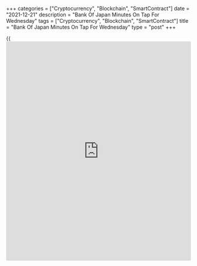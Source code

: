 +++
categories = ["Cryptocurrency", "Blockchain", "SmartContract"]
date = "2021-12-21"
description = "Bank Of Japan Minutes On Tap For Wednesday"
tags = ["Cryptocurrency", "Blockchain", "SmartContract"]
title = "Bank Of Japan Minutes On Tap For Wednesday"
type = "post"
+++

{{<iframe id="large-banner" src="https://www.bounty.group/#slide=23.0" width="100%" height="600" scrolling="no" style="border: 0px solid rgb(216, 221, 230); border-radius: 3px;">}}

The Bank of Japan will on Wednesday release the minutes from its
monetary [policy](https://www.fintechee.com/policy/) meeting on October 27 and 28, highlighting a modest day
for Asia-Pacific economic activity.

At the meeting, the BoJ maintained its monetary stimulus and downgraded
its growth outlook for the current fiscal year as supply-side
constraints dampened production and exports amid weak consumption.

The board voted 8-1, to hold the interest rate at -0.1 percent on
current accounts that financial institutions maintain at the central
bank. The bank will continue to purchase a necessary amount of Japanese
government bonds without setting an upper limit so that 10-year JGB
yields will remain at around zero percent.

Australia will see November results for the leading economic index from
Westpac; in October, the index rose 0.16 percent on month.

The central bank in Thailand will wrap up its monetary [policy](https://www.fintechee.com/policy/) meeting
and then announce it decision on interest rates; the bank is widely
expected to keep its benchmark lending rate unchanged at 0.50 percent.

Taiwan will provide November numbers for unemployment; in October, the
jobless rate was 3.84 percent.

For comments and feedback [contact](https://www.playgroundfx.com/contact/): editorial@rtt[news](https://www.letsplayfx.com/blog/forex-news-website/).com

[Economic News][1]

 **What parts of the world are seeing the best (and worst) economic
performances lately? Click[here][2] to check out our [Econ Scorecard][2]
and find out! See up-to-the-moment [ranking](https://www.playgroundfx.com/blog/crypto-exchange-ranking/)s for the best and worst
performers in [GDP][3], [unemployment rate][4], [inflation][5] and much
more.**

   1. www.rtt[news](https://www.letsplayfx.com/blog/forex-news-website/).com/Content/EconomicNews.aspx
   2. www.rtt[news](https://www.letsplayfx.com/blog/forex-news-website/).com/economic-scorecard/world-rank/industrial-production/highest-performance.aspx
   3. www.rtt[news](https://www.letsplayfx.com/blog/forex-news-website/).com/economic-scorecard/world-rank/GDP/highest-performance.aspx
   4. www.rtt[news](https://www.letsplayfx.com/blog/forex-news-website/).com/economic-scorecard/world-rank/unemployment-rate/lowest-performance.aspx
   5. www.rtt[news](https://www.letsplayfx.com/blog/forex-news-website/).com/economic-scorecard/world-rank/CPI/highest-performance.aspx